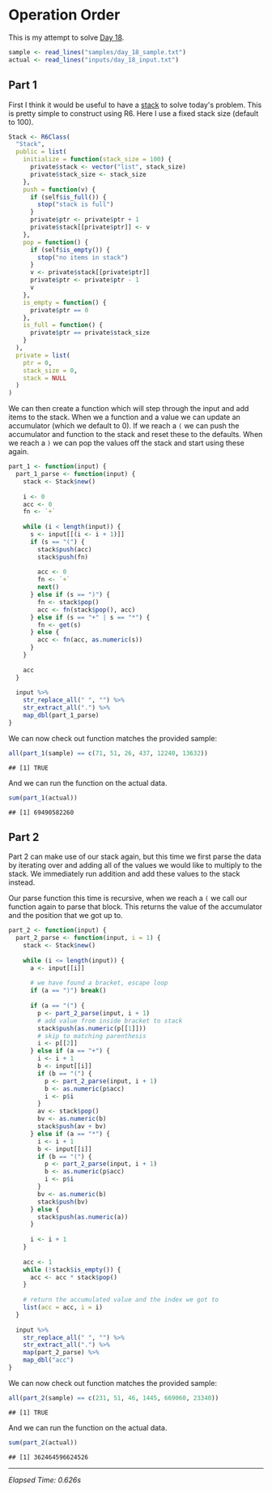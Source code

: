 # Operation Order



This is my attempt to solve [Day 18](https://adventofcode.com/2020/day/18).


```r
sample <- read_lines("samples/day_18_sample.txt")
actual <- read_lines("inputs/day_18_input.txt")
```

## Part 1

First I think it would be useful to have a [stack](https://en.wikipedia.org/wiki/Stack_(abstract_data_type)) to solve
today's problem. This is pretty simple to construct using R6. Here I use a fixed stack size (default to 100).


```r
Stack <- R6Class(
  "Stack",
  public = list(
    initialize = function(stack_size = 100) {
      private$stack <- vector("list", stack_size)
      private$stack_size <- stack_size
    },
    push = function(v) {
      if (self$is_full()) {
        stop("stack is full")
      }
      private$ptr <- private$ptr + 1
      private$stack[[private$ptr]] <- v
    },
    pop = function() {
      if (self$is_empty()) {
        stop("no items in stack")
      }
      v <- private$stack[[private$ptr]]
      private$ptr <- private$ptr - 1
      v
    },
    is_empty = function() {
      private$ptr == 0
    },
    is_full = function() {
      private$ptr == private$stack_size
    }
  ),
  private = list(
    ptr = 0,
    stack_size = 0,
    stack = NULL
  )
)
```

We can then create a function which will step through the input and add items to the stack. When we a function and a
value we can update an accumulator (which we default to 0). If we reach a `(` we can push the accumulator and function
to the stack and reset these to the defaults. When we reach a `)` we can pop the values off the stack and start using
these again.


```r
part_1 <- function(input) {
  part_1_parse <- function(input) {
    stack <- Stack$new()
    
    i <- 0
    acc <- 0
    fn <- `+`
    
    while (i < length(input)) {
      s <- input[[(i <- i + 1)]]
      if (s == "(") {
        stack$push(acc)
        stack$push(fn)
        
        acc <- 0
        fn <- `+`
        next()
      } else if (s == ")") {
        fn <- stack$pop()
        acc <- fn(stack$pop(), acc)
      } else if (s == "+" | s == "*") {
        fn <- get(s)
      } else {
        acc <- fn(acc, as.numeric(s))
      }
    }
    
    acc
  }
  
  input %>%
    str_replace_all(" ", "") %>%
    str_extract_all(".") %>%
    map_dbl(part_1_parse)
}
```

We can now check out function matches the provided sample:


```r
all(part_1(sample) == c(71, 51, 26, 437, 12240, 13632))
```

```
## [1] TRUE
```

And we can run the function on the actual data.


```r
sum(part_1(actual))
```

```
## [1] 69490582260
```

## Part 2

Part 2 can make use of our stack again, but this time we first parse the data by iterating over and adding all of the
values we would like to multiply to the stack. We immediately run addition and add these values to the stack instead.

Our parse function this time is recursive, when we reach a `(` we call our function again to parse that block. This 
returns the value of the accumulator and the position that we got up to.


```r
part_2 <- function(input) {
  part_2_parse <- function(input, i = 1) {
    stack <- Stack$new()
    
    while (i <= length(input)) {
      a <- input[[i]]
      
      # we have found a bracket, escape loop
      if (a == ")") break()
      
      if (a == "(") {
        p <- part_2_parse(input, i + 1)
        # add value from inside bracket to stack
        stack$push(as.numeric(p[[1]]))
        # skip to matching parenthesis
        i <- p[[2]]
      } else if (a == "+") {
        i <- i + 1
        b <- input[[i]]
        if (b == "(") {
          p <- part_2_parse(input, i + 1)
          b <- as.numeric(p$acc)
          i <- p$i
        }
        av <- stack$pop()
        bv <- as.numeric(b)
        stack$push(av + bv)
      } else if (a == "*") {
        i <- i + 1
        b <- input[[i]]
        if (b == "(") {
          p <- part_2_parse(input, i + 1)
          b <- as.numeric(p$acc)
          i <- p$i
        }
        bv <- as.numeric(b)
        stack$push(bv)
      } else {
        stack$push(as.numeric(a))
      }
      
      i <- i + 1
    }
    
    acc <- 1
    while (!stack$is_empty()) {
      acc <- acc * stack$pop()
    }
    
    # return the accumulated value and the index we got to
    list(acc = acc, i = i)
  }
  
  input %>%
    str_replace_all(" ", "") %>%
    str_extract_all(".") %>%
    map(part_2_parse) %>%
    map_dbl("acc")
}
```

We can now check out function matches the provided sample:


```r
all(part_2(sample) == c(231, 51, 46, 1445, 669060, 23340))
```

```
## [1] TRUE
```

And we can run the function on the actual data.


```r
sum(part_2(actual))
```

```
## [1] 362464596624526
```

---

*Elapsed Time: 0.626s*
